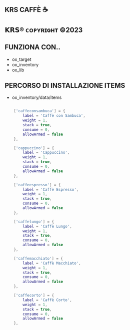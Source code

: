 ## KRS CAFFÈ ☕

## 𝗞𝗥𝗦® ᴄᴏᴘʏʀɪɢʜᴛ ©2023

## FUNZIONA CON..
* ox_target
* ox_inventory
* ox_lib

## PERCORSO DI INSTALLAZIONE ITEMS

* ox_inventory/data/items


```Lua

	['caffeconsambuca'] = {
		label = 'Caffè con Sambuca',
		weight = 1,
		stack = true,
		consume = 0,
		allowArmed = false
	},

	['cappuccino'] = {
		label = 'Cappuccino',
		weight = 1,
		stack = true,
		consume = 0,
		allowArmed = false
	},

	['caffeespresso'] = {
		label = 'Caffè Espresso',
		weight = 1,
		stack = true,
		consume = 0,
		allowArmed = false
	},

	['caffelungo'] = {
		label = 'Caffè Lungo',
		weight = 1,
		stack = true,
		consume = 0,
		allowArmed = false
	},

	['caffemacchiato'] = {
		label = 'Caffè Macchiato',
		weight = 1,
		stack = true,
		consume = 0,
		allowArmed = false
	},

	['caffecorto'] = {
		label = 'Caffè Corto',
		weight = 1,
		stack = true,
		consume = 0,
		allowArmed = false
	},

